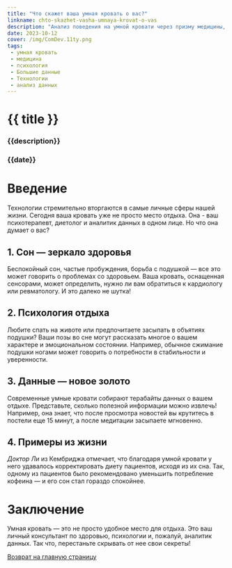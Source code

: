 ```yaml
---
title: "Что скажет ваша умная кровать о вас?"
linkname: chto-skazhet-vasha-umnaya-krovat-o-vas
description: "Анализ поведения на умной кровати через призму медицины, психологии и больших данных."
date: 2023-10-12
cover: /img/ComDev.11ty.png
tags: 
 - умная кровать
 - медицина
 - психология
 - Большие данные
 - Технологии
 - анализ данных
---
```


# {{ title }}
### {{description}}
### {{date}}

# Введение

Технологии стремительно вторгаются в самые личные сферы нашей жизни. Сегодня ваша кровать уже не просто место отдыха. Она - ваш психотерапевт, диетолог и аналитик данных в одном лице. Но что она думает о вас?

## 1. Сон — зеркало здоровья

Беспокойный сон, частые пробуждения, борьба с подушкой — все это может говорить о проблемах со здоровьем. Ваша кровать, оснащенная сенсорами, может определить, нужно ли вам обратиться к кардиологу или ревматологу. И это далеко не шутка!

## 2. Психология отдыха

Любите спать на животе или предпочитаете засыпать в объятиях подушки? Ваши позы во сне могут рассказать многое о вашем характере и эмоциональном состоянии. Например, обычное сжимание подушки ногами может говорить о потребности в стабильности и уверенности.

## 3. Данные — новое золото

Современные умные кровати собирают терабайты данных о вашем отдыхе. Представьте, сколько полезной информации можно извлечь! Например, она знает, что после просмотра новостей вы крутитесь в постели еще 15 минут, а после медитации засыпаете мгновенно.

## 4. Примеры из жизни

*Доктор Ли* из Кембриджа отмечает, что благодаря умной кровати у него удавалось корректировать диету пациентов, исходя из их сна. Так, одному из пациентов было рекомендовано уменьшить потребление кофеина — и его сон стал гораздо спокойнее.

# Заключение

Умная кровать — это не просто удобное место для отдыха. Это ваш личный консультант по здоровью, психологии и, пожалуй, аналитик данных. Так что, перестаньте скрывать от нее свои секреты!

[Возврат на главную страницу](/)
